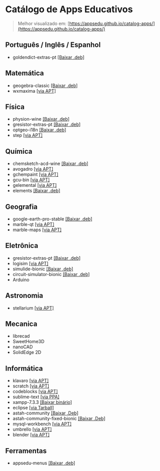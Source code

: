 # Catálogo de Apps Educativos

> Melhor visualizado em: [https://appsedu.github.io/catalog-apps/](https://appsedu.github.io/catalog-apps/)

## Português / Inglês / Espanhol

- goldendict-extras-pt [[Baixar .deb]](https://drive.google.com/open?id=1wyCW5MgzvmJSwQ7q12idzJ61-Gqx9i3Z)

## Matemática

- geogebra-classic [[Baixar .deb]](http://www.geogebra.org/download/deb.php?arch=amd64&ver=6)
- wxmaxima [[via APT]](appstream://wxMaxima.desktop)

## Física

- physion-wine [[Baixar .deb]](https://drive.google.com/open?id=1ad0wXbzRBUmgcrx2NXxoRVCYNhXy2Ae5)
- gresistor-extras-pt [[Baixar .deb]](https://github.com/appsedu/gresistor-extras-pt/releases/download/0.1/gresistor-extras-pt_0.1_all.deb)
- optgeo-i18n [[Baixar .deb]](https://drive.google.com/open?id=1nOh_3nkHdQli0TuyQ7AO9vBJJgvahXqQ)
- step [[via APT]](appstream://org.kde.step.desktop)

## Química

- chemsketch-acd-wine [[Baixar .deb]](https://drive.google.com/open?id=1HUFAEHGG1vegDeKfsZrI9GEZhViRRK7C)
- avogadro [[via APT]](appstream://avogadro.desktop)
- gchempaint [[via APT]](appstream://gchempaint-0.14.desktop)
- gcu-bin [[via APT]](appstream://gchem3d-0.14.desktop)
- gelemental [[via APT]](appstream://gelemental.desktop)
- elements [[Baixar .deb]](https://github.com/FlorianFe/Elements/releases/download/v1.1.6/Elements.deb)

## Geografia

- google-earth-pro-stable [[Baixar .deb]](http://dl.google.com/dl/earth/client/current/google-earth-pro-stable_current_amd64.deb)
- marble-qt [[via APT]](appstream://org.kde.marble-qt)
- marble-maps [[via APT]](appstream://org.kde.marble.maps)

## Eletrônica

- gresistor-extras-pt [[Baixar .deb]](https://github.com/appsedu/gresistor-extras-pt/releases/download/0.1/gresistor-extras-pt_0.1_all.deb)
- logisim [[via APT]](appstream://logisim.desktop)
- simulide-bionic [[Baixar .deb]](https://github.com/appsedu/simulide-bionic/releases/download/0.3.10/simulide-bionic_0.3.10_all.deb)
- circuit-simulator-bionic [[Baixar .deb]](https://github.com/appsedu/circuit-simulator-bionic/releases/download/2.7.0/circuit-simulator-bionic_2.7.0_all.deb)
- Arduino

## Astronomia

- stellarium [[via APT]](appstream://org.stellarium.Stellarium)

## Mecanica

- librecad
- SweetHome3D
- nanoCAD
- SolidEdge 2D

## Informática

- klavaro [[via APT]](appstream://klavaro.desktop)
- scratch [[via APT]](appstream://scratch.desktop)
- codeblocks [[via APT]](appstream://codeblocks.desktop)
- sublime-text [[via PPA]](https://www.sublimetext.com/docs/3/linux_repositories.html#apt)
- xampp-7.3.3 [[Baixar binário]](https://www.apachefriends.org/xampp-files/7.3.3/xampp-linux-x64-7.3.3-1-installer.run)
- eclipse [[via Tarball]](https://www.eclipse.org/downloads/download.php?file=/oomph/epp/2019-03/R/eclipse-inst-linux64.tar.gz&mirror_id=1278)
- astah-community [[Baixar .Deb]](https://)
- astah-community-fixed-bionic [[Baixar .Deb]](http://)
- mysql-workbench [[via APT]](appstream://mysql-workbench.desktop)
- umbrello [[via APT]](appstream://org.kde.umbrello.desktop)
- blender [[via APT]](appstream://blender.desktop)

## Ferramentas

- appsedu-menus [[Baixar .deb]](https://drive.google.com/open?id=1o7lHjKn2oa4qmEMobmMIk6tjJ4Zrq2bO)
